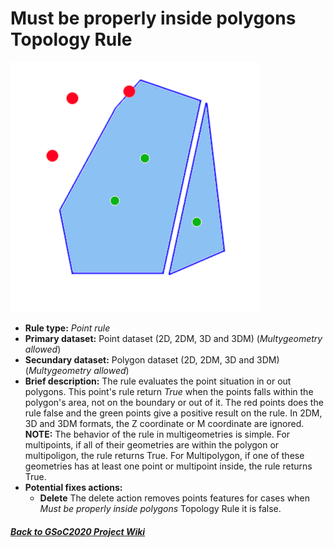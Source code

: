 # Must be properly inside polygons Topology Rule
![TopologyRuleMustBeProperlyInsidePolygonsPoint](https://github.com/jolicar/TopologyRuleMustBeProperlyInsidePolygonsPoint/blob/master/img/TP00R01_img1.png)
* **Rule type:** *Point rule*
* **Primary dataset:** Point dataset (2D, 2DM, 3D and 3DM) (*Multygeometry allowed*)
* **Secundary dataset:** Polygon dataset (2D, 2DM, 3D and 3DM) (*Multygeometry allowed*)
* **Brief description:** The rule evaluates the point situation in or out polygons. This point's rule return *True* when the points falls within the polygon's area, not on the boundary or out of it. The red points does the rule false and the green points give a positive result on the rule. In 2DM, 3D and 3DM formats, the Z coordinate or M coordinate are ignored.
**NOTE:** The behavior of the rule in multigeometries is simple.
 For multipoints, if all of their geometries are within the polygon or multipoligon, the rule returns True. For Multipolygon, if one of these geometries has at least one point or multipoint inside, the rule returns True. 
* **Potential fixes actions:** 
	- **Delete** The delete action removes points features for cases when *Must be properly inside polygons* Topology Rule it is false.

#### [*Back to GSoC2020 Project Wiki*](https://github.com/jolicar/GSoC2020/wiki/GSoC2020-New-rules-for-the-Topology-Framework-in-gvSIG-Desktop)